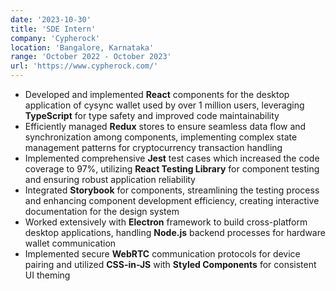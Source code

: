 ```yaml
---
date: '2023-10-30'
title: 'SDE Intern'
company: 'Cypherock'
location: 'Bangalore, Karnataka'
range: 'October 2022 - October 2023'
url: 'https://www.cypherock.com/'
---
```


- Developed and implemented **React** components for the desktop application of cysync wallet used by over 1 million users, leveraging **TypeScript** for type safety and improved code maintainability
- Efficiently managed **Redux** stores to ensure seamless data flow and synchronization among components, implementing complex state management patterns for cryptocurrency transaction handling
- Implemented comprehensive **Jest** test cases which increased the code coverage to 97%, utilizing **React Testing Library** for component testing and ensuring robust application reliability
- Integrated **Storybook** for components, streamlining the testing process and enhancing component development efficiency, creating interactive documentation for the design system
- Worked extensively with **Electron** framework to build cross-platform desktop applications, handling **Node.js** backend processes for hardware wallet communication
- Implemented secure **WebRTC** communication protocols for device pairing and utilized **CSS-in-JS** with **Styled Components** for consistent UI theming
